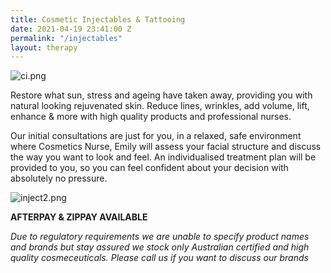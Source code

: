 ```yaml
---
title: Cosmetic Injectables & Tattooing
date: 2021-04-19 23:41:00 Z
permalink: "/injectables"
layout: therapy
---
```


![ci.png](/uploads/ci.png)

Restore what sun, stress and ageing have taken away, providing you with natural looking rejuvenated skin. Reduce lines, wrinkles, add volume, lift, enhance & more with high quality products and professional nurses.


Our initial consultations are just for you, in a relaxed, safe environment where Cosmetics Nurse, Emily will assess your facial structure and discuss the way you want to look and feel. An individualised treatment plan will be provided to you, so you can feel confident about your decision with absolutely no pressure. 

![inject2.png](/uploads/inject2.png)

**AFTERPAY & ZIPPAY AVAILABLE**

*Due to regulatory requirements we are unable to specify product names and brands but stay assured we stock only Australian certified and high quality cosmeceuticals. Please call us if you want to discuss our brands*


<script src="https://widgets.mindbodyonline.com/javascripts/healcode.js" type="text/javascript"></script>

<healcode-widget data-type="appointments" data-widget-partner="object" data-widget-id="1f8436848a4" data-widget-version="0" ></healcode-widget>


<healcode-widget data-type="staff_lists" data-widget-partner="object" data-widget-id="1f3046848a4" data-widget-version="0" ></healcode-widget>